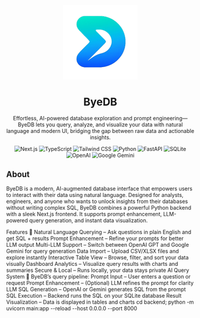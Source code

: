 <div align="center">
<img src="frontend/public/icon.png" alt="ByeDB Logo" width="200"/>
<h1>ByeDB</h1>
<p>Effortless, AI-powered database exploration and prompt engineering—ByeDB lets you query, analyze, and visualize your data with natural language and modern UI, bridging the gap between raw data and actionable insights.</p>
<img src="https://img.shields.io/badge/Next.js-000000?style=for-the-badge&logo=nextdotjs&logoColor=white" alt="Next.js"/>
<img src="https://img.shields.io/badge/TypeScript-3178C6?style=for-the-badge&logo=typescript&logoColor=white" alt="TypeScript"/>
<img src="https://img.shields.io/badge/Tailwind_CSS-38B2AC?style=for-the-badge&logo=tailwind-css&logoColor=white" alt="Tailwind CSS"/>
<img src="https://img.shields.io/badge/Python-3776AB?style=for-the-badge&logo=python&logoColor=white" alt="Python"/>
<img src="https://img.shields.io/badge/FastAPI-009688?style=for-the-badge&logo=fastapi&logoColor=white" alt="FastAPI"/>
<img src="https://img.shields.io/badge/SQLite-003B57?style=for-the-badge&logo=sqlite&logoColor=white" alt="SQLite"/>
<img src="https://img.shields.io/badge/OpenAI-412991?style=for-the-badge&logo=openai&logoColor=white" alt="OpenAI"/>
<img src="https://img.shields.io/badge/Google_Gemini-4285F4?style=for-the-badge&logo=google&logoColor=white" alt="Google Gemini"/>
</div>

## About 

ByeDB is a modern, AI-augmented database interface that empowers users to interact with their data using natural language. Designed for analysts, engineers, and anyone who wants to unlock insights from their databases without writing complex SQL, ByeDB combines a powerful Python backend with a sleek Next.js frontend. It supports prompt enhancement, LLM-powered query generation, and instant data visualization.

Features 🚀
Natural Language Querying – Ask questions in plain English and get SQL + results
Prompt Enhancement – Refine your prompts for better LLM output
Multi-LLM Support – Switch between OpenAI GPT and Google Gemini for query generation
Data Import – Upload CSV/XLSX files and explore instantly
Interactive Table View – Browse, filter, and sort your data visually
Dashboard Analytics – Visualize query results with charts and summaries
Secure & Local – Runs locally, your data stays private
AI Query System 🤖
ByeDB’s query pipeline:
Prompt Input – User enters a question or request
Prompt Enhancement – (Optional) LLM refines the prompt for clarity
LLM SQL Generation – OpenAI or Gemini generates SQL from the prompt
SQL Execution – Backend runs the SQL on your SQLite database
Result Visualization – Data is displayed in tables and charts
cd backend; python -m uvicorn main:app --reload --host 0.0.0.0 --port 8000